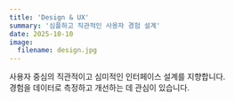 ```yaml
---
title: 'Design & UX'
summary: '심플하고 직관적인 사용자 경험 설계'
date: 2025-10-10
image:
  filename: design.jpg
---
```


사용자 중심의 직관적이고 심미적인 인터페이스 설계를 지향합니다.  
경험을 데이터로 측정하고 개선하는 데 관심이 있습니다.
